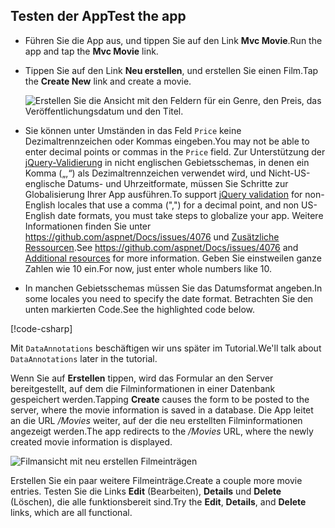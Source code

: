 
## <a name="test-the-app"></a><span data-ttu-id="b2804-101">Testen der App</span><span class="sxs-lookup"><span data-stu-id="b2804-101">Test the app</span></span>

* <span data-ttu-id="b2804-102">Führen Sie die App aus, und tippen Sie auf den Link **Mvc Movie**.</span><span class="sxs-lookup"><span data-stu-id="b2804-102">Run the app and tap the **Mvc Movie** link.</span></span>
* <span data-ttu-id="b2804-103">Tippen Sie auf den Link **Neu erstellen**, und erstellen Sie einen Film.</span><span class="sxs-lookup"><span data-stu-id="b2804-103">Tap the **Create New** link and create a movie.</span></span>

  ![Erstellen Sie die Ansicht mit den Feldern für ein Genre, den Preis, das Veröffentlichungsdatum und den Titel.](../../tutorials/first-mvc-app/adding-model/_static/movies.png)

* <span data-ttu-id="b2804-105">Sie können unter Umständen in das Feld `Price` keine Dezimaltrennzeichen oder Kommas eingeben.</span><span class="sxs-lookup"><span data-stu-id="b2804-105">You may not be able to enter decimal points or commas in the `Price` field.</span></span> <span data-ttu-id="b2804-106">Zur Unterstützung der [jQuery-Validierung](https://jqueryvalidation.org/) in nicht englischen Gebietsschemas, in denen ein Komma („,“) als Dezimaltrennzeichen verwendet wird, und Nicht-US-englische Datums- und Uhrzeitformate, müssen Sie Schritte zur Globalisierung Ihrer App ausführen.</span><span class="sxs-lookup"><span data-stu-id="b2804-106">To support [jQuery validation](https://jqueryvalidation.org/) for non-English locales that use a comma (",") for a decimal point, and non US-English date formats, you must take steps to globalize your app.</span></span> <span data-ttu-id="b2804-107">Weitere Informationen finden Sie unter https://github.com/aspnet/Docs/issues/4076 und [Zusätzliche Ressourcen](#additional-resources).</span><span class="sxs-lookup"><span data-stu-id="b2804-107">See https://github.com/aspnet/Docs/issues/4076 and [Additional resources](#additional-resources) for more information.</span></span> <span data-ttu-id="b2804-108">Geben Sie einstweilen ganze Zahlen wie 10 ein.</span><span class="sxs-lookup"><span data-stu-id="b2804-108">For now, just enter whole numbers like 10.</span></span>

<a name="displayformatdatelocal"></a>

* <span data-ttu-id="b2804-109">In manchen Gebietsschemas müssen Sie das Datumsformat angeben.</span><span class="sxs-lookup"><span data-stu-id="b2804-109">In some locales you need to specify the date format.</span></span> <span data-ttu-id="b2804-110">Betrachten Sie den unten markierten Code.</span><span class="sxs-lookup"><span data-stu-id="b2804-110">See the highlighted code below.</span></span>

[!code-csharp[](../../tutorials/first-mvc-app/start-mvc/sample/MvcMovie/Models/MovieDateFormat.cs?name=snippet_1&highlight=2,10)]

<span data-ttu-id="b2804-111">Mit `DataAnnotations` beschäftigen wir uns später im Tutorial.</span><span class="sxs-lookup"><span data-stu-id="b2804-111">We'll talk about `DataAnnotations` later in the tutorial.</span></span>

<span data-ttu-id="b2804-112">Wenn Sie auf **Erstellen** tippen, wird das Formular an den Server bereitgestellt, auf dem die Filminformationen in einer Datenbank gespeichert werden.</span><span class="sxs-lookup"><span data-stu-id="b2804-112">Tapping **Create** causes the form to be posted to the server, where the movie information is saved in a database.</span></span> <span data-ttu-id="b2804-113">Die App leitet an die URL */Movies* weiter, auf der die neu erstellten Filminformationen angezeigt werden.</span><span class="sxs-lookup"><span data-stu-id="b2804-113">The app redirects to the */Movies* URL, where the newly created movie information is displayed.</span></span>

![Filmansicht mit neu erstellen Filmeinträgen](../../tutorials/first-mvc-app/adding-model/_static/h.png)

<span data-ttu-id="b2804-115">Erstellen Sie ein paar weitere Filmeinträge.</span><span class="sxs-lookup"><span data-stu-id="b2804-115">Create a couple more movie entries.</span></span> <span data-ttu-id="b2804-116">Testen Sie die Links **Edit** (Bearbeiten), **Details** und **Delete** (Löschen), die alle funktionsbereit sind.</span><span class="sxs-lookup"><span data-stu-id="b2804-116">Try the **Edit**, **Details**, and **Delete** links, which are all functional.</span></span>
